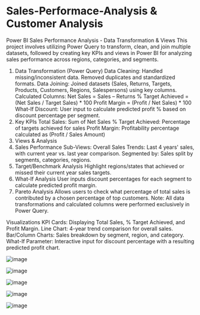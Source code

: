 # Sales-Performace-Analysis & Customer Analysis

Power BI Sales Performance Analysis - Data Transformation & Views
This project involves utilizing Power Query to transform, clean, and join multiple datasets, followed by creating key KPIs and views in Power BI for analyzing sales performance across regions, categories, and segments.

1. Data Transformation (Power Query)
Data Cleaning:
Handled missing/inconsistent data.
Removed duplicates and standardized formats.
Data Joining:
Joined datasets (Sales, Returns, Targets, Products, Customers, Regions, Salespersons) using key columns.
Calculated Columns:
Net Sales = Sales – Returns
% Target Achieved = (Net Sales / Target Sales) * 100
Profit Margin = (Profit / Net Sales) * 100
What-If Discount: User input to calculate predicted profit % based on discount percentage per segment.
2. Key KPIs
Total Sales: Sum of Net Sales
% Target Achieved: Percentage of targets achieved for sales
Profit Margin: Profitability percentage calculated as (Profit / Sales Amount)
3. Views & Analysis
1. Sales Performance
Sub-Views:
Overall Sales Trends: Last 4 years' sales, with current year vs. last year comparison.
Segmented by: Sales split by segments, categories, regions.
2. Target/Benchmark Analysis
Highlight regions/states that achieved or missed their current year sales targets.
3. What-If Analysis
User inputs discount percentages for each segment to calculate predicted profit margin.
4. Pareto Analysis
Allows users to check what percentage of total sales is contributed by a chosen percentage of top customers.
Note: All data transformations and calculated columns were performed exclusively in Power Query.

Visualizations
KPI Cards: Displaying Total Sales, % Target Achieved, and Profit Margin.
Line Chart: 4-year trend comparison for overall sales.
Bar/Column Charts: Sales breakdown by segment, region, and category.
What-If Parameter: Interactive input for discount percentage with a resulting predicted profit chart.


![image](https://github.com/user-attachments/assets/1f9a549b-612a-4e76-9661-8cd54cf4b34c)

![image](https://github.com/user-attachments/assets/6dd9b80e-3e7c-46a4-b969-a638053c2458)

![image](https://github.com/user-attachments/assets/e9fc1aa0-a620-421a-8775-c5fe8088ef74)

![image](https://github.com/user-attachments/assets/1a3b7a1a-eb8c-49f5-b87d-5a108ee967e0)

![image](https://github.com/user-attachments/assets/d0a7f2f5-ae78-4e22-9c28-670087134f88)



